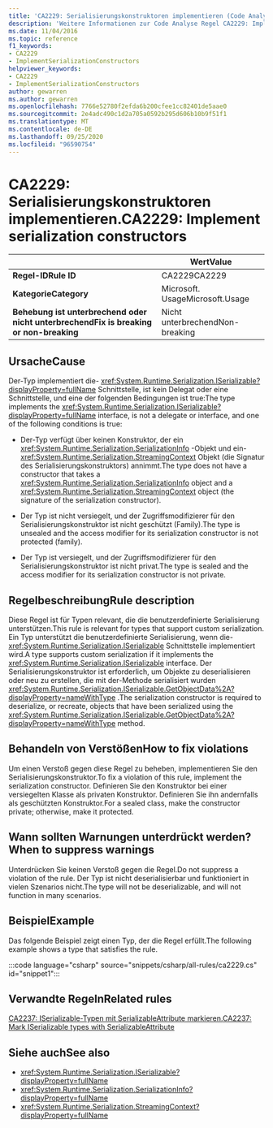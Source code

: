 ```yaml
---
title: 'CA2229: Serialisierungskonstruktoren implementieren (Code Analyse)'
description: 'Weitere Informationen zur Code Analyse Regel CA2229: Implementieren von Serialisierungskonstruktoren'
ms.date: 11/04/2016
ms.topic: reference
f1_keywords:
- CA2229
- ImplementSerializationConstructors
helpviewer_keywords:
- CA2229
- ImplementSerializationConstructors
author: gewarren
ms.author: gewarren
ms.openlocfilehash: 7766e52780f2efda6b200cfee1cc82401de5aae0
ms.sourcegitcommit: 2e4adc490c1d2a705a0592b295d606b10b9f51f1
ms.translationtype: MT
ms.contentlocale: de-DE
ms.lasthandoff: 09/25/2020
ms.locfileid: "96590754"
---
```

# <a name="ca2229-implement-serialization-constructors"></a><span data-ttu-id="9e090-103">CA2229: Serialisierungskonstruktoren implementieren.</span><span class="sxs-lookup"><span data-stu-id="9e090-103">CA2229: Implement serialization constructors</span></span>

| | <span data-ttu-id="9e090-104">Wert</span><span class="sxs-lookup"><span data-stu-id="9e090-104">Value</span></span> |
|-|-|
| <span data-ttu-id="9e090-105">**Regel-ID**</span><span class="sxs-lookup"><span data-stu-id="9e090-105">**Rule ID**</span></span> |<span data-ttu-id="9e090-106">CA2229</span><span class="sxs-lookup"><span data-stu-id="9e090-106">CA2229</span></span>|
| <span data-ttu-id="9e090-107">**Kategorie**</span><span class="sxs-lookup"><span data-stu-id="9e090-107">**Category**</span></span> |<span data-ttu-id="9e090-108">Microsoft. Usage</span><span class="sxs-lookup"><span data-stu-id="9e090-108">Microsoft.Usage</span></span>|
| <span data-ttu-id="9e090-109">**Behebung ist unterbrechend oder nicht unterbrechend**</span><span class="sxs-lookup"><span data-stu-id="9e090-109">**Fix is breaking or non-breaking**</span></span> |<span data-ttu-id="9e090-110">Nicht unterbrechend</span><span class="sxs-lookup"><span data-stu-id="9e090-110">Non-breaking</span></span>|

## <a name="cause"></a><span data-ttu-id="9e090-111">Ursache</span><span class="sxs-lookup"><span data-stu-id="9e090-111">Cause</span></span>

<span data-ttu-id="9e090-112">Der-Typ implementiert die- <xref:System.Runtime.Serialization.ISerializable?displayProperty=fullName> Schnittstelle, ist kein Delegat oder eine Schnittstelle, und eine der folgenden Bedingungen ist true:</span><span class="sxs-lookup"><span data-stu-id="9e090-112">The type implements the <xref:System.Runtime.Serialization.ISerializable?displayProperty=fullName> interface, is not a delegate or interface, and one of the following conditions is true:</span></span>

- <span data-ttu-id="9e090-113">Der-Typ verfügt über keinen Konstruktor, der ein <xref:System.Runtime.Serialization.SerializationInfo> -Objekt und ein- <xref:System.Runtime.Serialization.StreamingContext> Objekt (die Signatur des Serialisierungskonstruktors) annimmt.</span><span class="sxs-lookup"><span data-stu-id="9e090-113">The type does not have a constructor that takes a <xref:System.Runtime.Serialization.SerializationInfo> object and a <xref:System.Runtime.Serialization.StreamingContext> object (the signature of the serialization constructor).</span></span>

- <span data-ttu-id="9e090-114">Der Typ ist nicht versiegelt, und der Zugriffsmodifizierer für den Serialisierungskonstruktor ist nicht geschützt (Family).</span><span class="sxs-lookup"><span data-stu-id="9e090-114">The type is unsealed and the access modifier for its serialization constructor is not protected (family).</span></span>

- <span data-ttu-id="9e090-115">Der Typ ist versiegelt, und der Zugriffsmodifizierer für den Serialisierungskonstruktor ist nicht privat.</span><span class="sxs-lookup"><span data-stu-id="9e090-115">The type is sealed and the access modifier for its serialization constructor is not private.</span></span>

## <a name="rule-description"></a><span data-ttu-id="9e090-116">Regelbeschreibung</span><span class="sxs-lookup"><span data-stu-id="9e090-116">Rule description</span></span>

<span data-ttu-id="9e090-117">Diese Regel ist für Typen relevant, die die benutzerdefinierte Serialisierung unterstützen.</span><span class="sxs-lookup"><span data-stu-id="9e090-117">This rule is relevant for types that support custom serialization.</span></span> <span data-ttu-id="9e090-118">Ein Typ unterstützt die benutzerdefinierte Serialisierung, wenn die- <xref:System.Runtime.Serialization.ISerializable> Schnittstelle implementiert wird.</span><span class="sxs-lookup"><span data-stu-id="9e090-118">A type supports custom serialization if it implements the <xref:System.Runtime.Serialization.ISerializable> interface.</span></span> <span data-ttu-id="9e090-119">Der Serialisierungskonstruktor ist erforderlich, um Objekte zu deserialisieren oder neu zu erstellen, die mit der-Methode serialisiert wurden <xref:System.Runtime.Serialization.ISerializable.GetObjectData%2A?displayProperty=nameWithType> .</span><span class="sxs-lookup"><span data-stu-id="9e090-119">The serialization constructor is required to deserialize, or recreate, objects that have been serialized using the <xref:System.Runtime.Serialization.ISerializable.GetObjectData%2A?displayProperty=nameWithType> method.</span></span>

## <a name="how-to-fix-violations"></a><span data-ttu-id="9e090-120">Behandeln von Verstößen</span><span class="sxs-lookup"><span data-stu-id="9e090-120">How to fix violations</span></span>

<span data-ttu-id="9e090-121">Um einen Verstoß gegen diese Regel zu beheben, implementieren Sie den Serialisierungskonstruktor.</span><span class="sxs-lookup"><span data-stu-id="9e090-121">To fix a violation of this rule, implement the serialization constructor.</span></span> <span data-ttu-id="9e090-122">Definieren Sie den Konstruktor bei einer versiegelten Klasse als privaten Konstruktor. Definieren Sie ihn andernfalls als geschützten Konstruktor.</span><span class="sxs-lookup"><span data-stu-id="9e090-122">For a sealed class, make the constructor private; otherwise, make it protected.</span></span>

## <a name="when-to-suppress-warnings"></a><span data-ttu-id="9e090-123">Wann sollten Warnungen unterdrückt werden?</span><span class="sxs-lookup"><span data-stu-id="9e090-123">When to suppress warnings</span></span>

<span data-ttu-id="9e090-124">Unterdrücken Sie keinen Verstoß gegen die Regel.</span><span class="sxs-lookup"><span data-stu-id="9e090-124">Do not suppress a violation of the rule.</span></span> <span data-ttu-id="9e090-125">Der Typ ist nicht deserialisierbar und funktioniert in vielen Szenarios nicht.</span><span class="sxs-lookup"><span data-stu-id="9e090-125">The type will not be deserializable, and will not function in many scenarios.</span></span>

## <a name="example"></a><span data-ttu-id="9e090-126">Beispiel</span><span class="sxs-lookup"><span data-stu-id="9e090-126">Example</span></span>

<span data-ttu-id="9e090-127">Das folgende Beispiel zeigt einen Typ, der die Regel erfüllt.</span><span class="sxs-lookup"><span data-stu-id="9e090-127">The following example shows a type that satisfies the rule.</span></span>

:::code language="csharp" source="snippets/csharp/all-rules/ca2229.cs" id="snippet1":::

## <a name="related-rules"></a><span data-ttu-id="9e090-128">Verwandte Regeln</span><span class="sxs-lookup"><span data-stu-id="9e090-128">Related rules</span></span>

[<span data-ttu-id="9e090-129">CA2237: ISerializable-Typen mit SerializableAttribute markieren.</span><span class="sxs-lookup"><span data-stu-id="9e090-129">CA2237: Mark ISerializable types with SerializableAttribute</span></span>](ca2237.md)

## <a name="see-also"></a><span data-ttu-id="9e090-130">Siehe auch</span><span class="sxs-lookup"><span data-stu-id="9e090-130">See also</span></span>

- <xref:System.Runtime.Serialization.ISerializable?displayProperty=fullName>
- <xref:System.Runtime.Serialization.SerializationInfo?displayProperty=fullName>
- <xref:System.Runtime.Serialization.StreamingContext?displayProperty=fullName>
